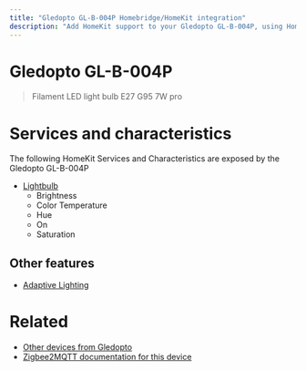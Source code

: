 ```yaml
---
title: "Gledopto GL-B-004P Homebridge/HomeKit integration"
description: "Add HomeKit support to your Gledopto GL-B-004P, using Homebridge, Zigbee2MQTT and homebridge-z2m."
---
```

<!---
This file has been GENERATED using src/docgen/docgen.ts
DO NOT EDIT THIS FILE MANUALLY!
-->
# Gledopto GL-B-004P
> Filament LED light bulb E27 G95 7W pro


# Services and characteristics
The following HomeKit Services and Characteristics are exposed by
the Gledopto GL-B-004P

* [Lightbulb](../../light.md)
  * Brightness
  * Color Temperature
  * Hue
  * On
  * Saturation


## Other features
* [Adaptive Lighting](../../light.md)


# Related
* [Other devices from Gledopto](../index.md#gledopto)
* [Zigbee2MQTT documentation for this device](https://www.zigbee2mqtt.io/devices/GL-B-004P.html)